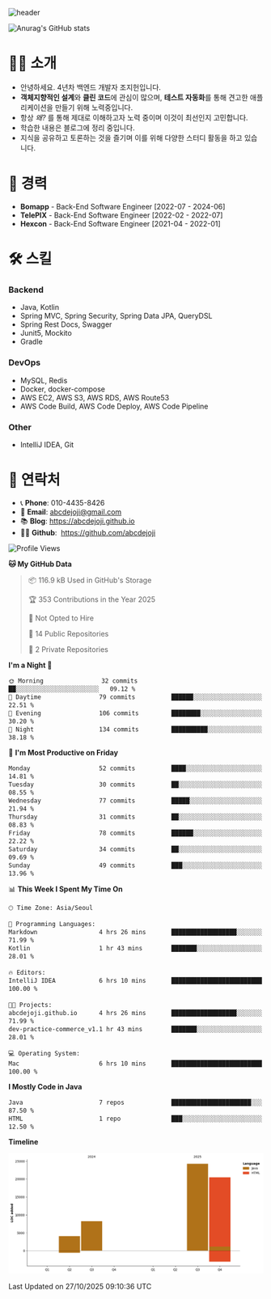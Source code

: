 ![header](https://capsule-render.vercel.app/api?type=transparent&fontColor=00F6FF&height=150&text=Backend%20Developer&fontSize=50)

![Anurag's GitHub stats](https://github-readme-stats.vercel.app/api?username=abcdejoji&theme=radical&show_icons=true)

# 🙇‍♂️ 소개

- 안녕하세요. 4년차 백엔드 개발자 조지헌입니다.
- **객체지향적인 설계**와 **클린 코드**에 관심이 많으며, **테스트 자동화**를 통해 견고한 애플리케이션을 만들기 위해 노력중입니다.
- 항상 _왜?_ 를 통해 제대로 이해하고자 노력 중이며 이것이 최선인지 고민합니다.
- 학습한 내용은 블로그에 정리 중입니다.
- 지식을 공유하고 토론하는 것을 즐기며 이를 위해 다양한 스터디 활동을 하고 있습니다.

# 💼 경력

- **Bomapp** - Back-End Software Engineer \[2022-07 - 2024-06]
- **TelePIX** - Back-End Software Engineer \[2022-02 - 2022-07]
- **Hexcon** - Back-End Software Engineer \[2021-04 - 2022-01]

# 🛠 스킬

### Backend

- Java, Kotlin
- Spring MVC, Spring Security, Spring Data JPA, QueryDSL
- Spring Rest Docs, Swagger
- Junit5, Mockito
- Gradle

### DevOps

- MySQL, Redis
- Docker, docker-compose
- AWS EC2, AWS S3, AWS RDS, AWS Route53
- AWS Code Build, AWS Code Deploy, AWS Code Pipeline

### Other

- IntelliJ IDEA, Git

# 🤝 연락처

- 📞 **Phone**: 010-4435-8426
- 📧 **Email**: abcdejoji@gmail.com
- 📚 **Blog**: https://abcdejoji.github.io
- 👨‍💻 **Github**:  https://github.com/abcdejoji

<!--START_SECTION:waka-->
![Profile Views](http://img.shields.io/badge/Profile%20Views-15-blue)

**🐱 My GitHub Data** 

> 📦 116.9 kB Used in GitHub's Storage 
 > 
> 🏆 353 Contributions in the Year 2025
 > 
> 🚫 Not Opted to Hire
 > 
> 📜 14 Public Repositories 
 > 
> 🔑 2 Private Repositories 
 > 
**I'm a Night 🦉** 

```text
🌞 Morning                32 commits          ██░░░░░░░░░░░░░░░░░░░░░░░   09.12 % 
🌆 Daytime                79 commits          ██████░░░░░░░░░░░░░░░░░░░   22.51 % 
🌃 Evening                106 commits         ████████░░░░░░░░░░░░░░░░░   30.20 % 
🌙 Night                  134 commits         ██████████░░░░░░░░░░░░░░░   38.18 % 
```
📅 **I'm Most Productive on Friday** 

```text
Monday                   52 commits          ████░░░░░░░░░░░░░░░░░░░░░   14.81 % 
Tuesday                  30 commits          ██░░░░░░░░░░░░░░░░░░░░░░░   08.55 % 
Wednesday                77 commits          █████░░░░░░░░░░░░░░░░░░░░   21.94 % 
Thursday                 31 commits          ██░░░░░░░░░░░░░░░░░░░░░░░   08.83 % 
Friday                   78 commits          ██████░░░░░░░░░░░░░░░░░░░   22.22 % 
Saturday                 34 commits          ██░░░░░░░░░░░░░░░░░░░░░░░   09.69 % 
Sunday                   49 commits          ███░░░░░░░░░░░░░░░░░░░░░░   13.96 % 
```


📊 **This Week I Spent My Time On** 

```text
🕑︎ Time Zone: Asia/Seoul

💬 Programming Languages: 
Markdown                 4 hrs 26 mins       ██████████████████░░░░░░░   71.99 % 
Kotlin                   1 hr 43 mins        ███████░░░░░░░░░░░░░░░░░░   28.01 % 

🔥 Editors: 
IntelliJ IDEA            6 hrs 10 mins       █████████████████████████   100.00 % 

🐱‍💻 Projects: 
abcdejoji.github.io      4 hrs 26 mins       ██████████████████░░░░░░░   71.99 % 
dev-practice-commerce_v1.1 hr 43 mins        ███████░░░░░░░░░░░░░░░░░░   28.01 % 

💻 Operating System: 
Mac                      6 hrs 10 mins       █████████████████████████   100.00 % 
```

**I Mostly Code in Java** 

```text
Java                     7 repos             ██████████████████████░░░   87.50 % 
HTML                     1 repo              ███░░░░░░░░░░░░░░░░░░░░░░   12.50 % 
```



**Timeline**

![Lines of Code chart](https://raw.githubusercontent.com/abcdejoji/abcdejoji/main/assets/bar_graph.png)


 Last Updated on 27/10/2025 09:10:36 UTC
<!--END_SECTION:waka-->
